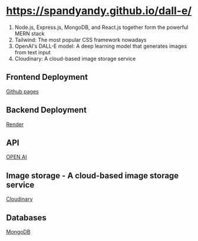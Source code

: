 # https://spandyandy.github.io/dall-e/

1. Node.js, Express.js, MongoDB, and React.js together form the powerful MERN stack
2. Tailwind: The most popular CSS framework nowadays
3. OpenAI's DALL-E model: A deep learning model that generates images from text input
4. Cloudinary: A cloud-based image storage service

## Frontend Deployment
[Github pages](https://spandyandy.github.io/dall-e/)

## Backend Deployment
[Render](https://render.com/)

## API
[OPEN AI](https://openai.com/dall-e-2/)

## Image storage - A cloud-based image storage service
[Cloudinary](https://cloudinary.com/)

## Databases
[MongoDB](https://mongodb.com)
